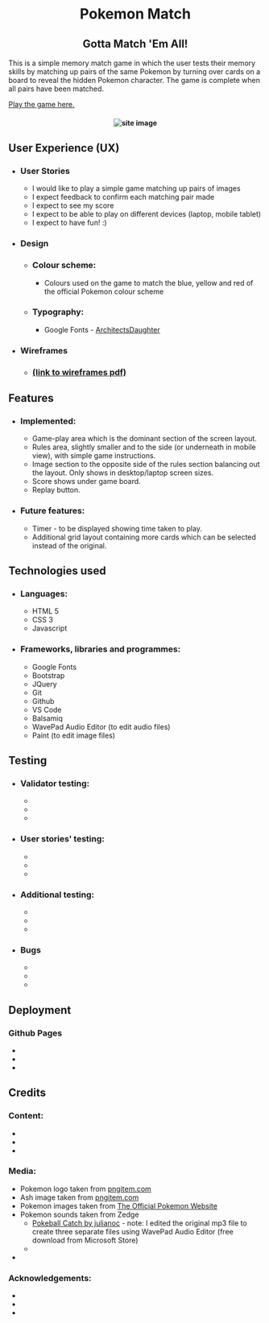 <h1 align="center">Pokemon Match</h1>
<h2 align="center">Gotta Match 'Em All!</h2>

This is a simple memory match game in which the user tests their memory skills by matching up pairs of the same Pokemon by turning over cards on a board to reveal the hidden Pokemon character. The game is complete when all pairs have been matched.

[Play the game here.]()

<h4 align="center"><img src="docs/" alt="site image"></h4>

## User Experience (UX)
- ### User Stories
    - I would like to play a simple game matching up pairs of images
    - I expect feedback to confirm each matching pair made
    - I expect to see my score
    - I expect to be able to play on different devices (laptop, mobile tablet)
    - I expect to have fun! :)

- ### Design
    - ### Colour scheme:
        - Colours used on the game to match the blue, yellow and red of the official Pokemon colour scheme
    - ### Typography:
        - Google Fonts - [ArchitectsDaughter](https://fonts.google.com/specimen/Architects+Daughter#standard-styles) 

- ### Wireframes
    - ### [(link to wireframes pdf)]()

## Features

- ### Implemented:
    - Game-play area which is the dominant section of the screen layout.
    - Rules area, slightly smaller and to the side (or underneath in mobile view), with simple game instructions.
    - Image section to the opposite side of the rules section balancing out the layout. Only shows in desktop/laptop screen sizes.
    - Score shows under game board.
    - Replay button.

- ### Future features:
    - Timer - to be displayed showing time taken to play.
    - Additional grid layout containing more cards which can be selected instead of the original.

## Technologies used

- ### Languages:
    - HTML 5
    - CSS 3
    - Javascript

- ### Frameworks, libraries and programmes:
    - Google Fonts
    - Bootstrap
    - JQuery
    - Git
    - Github
    - VS Code
    - Balsamiq
    - WavePad Audio Editor (to edit audio files)
    - Paint (to edit image files)
    
## Testing

- ### Validator testing:
    -
    -
    -

- ### User stories' testing:
    -
    -
    -

- ### Additional testing:
    -
    -
    -

- ### Bugs
    -
    -
    -

## Deployment
### Github Pages
- 
- 
- 

## Credits

### Content:
- 
- 
- 
### Media:
- Pokemon logo taken from [pngitem.com](https://www.pngitem.com/middle/JTboox_gotta-catch-em-all-transparent-pokemon-logo-pokemon/)
- Ash image taken from [pngitem.com](https://www.pngitem.com/middle/ibxbw_pokemon-ash-ash-pokemon-i-choose-you-hd/)
- Pokemon images taken from [The Official Pokemon Website](https://bit.ly/3w0eDIa)
- Pokemon sounds taken from Zedge 
    - [Pokeball Catch by julianoc](https://www.zedge.net/ringtone/9c925805-3ae6-3123-8508-67d7d7ed90ac) - note: I edited the original mp3 file to create three separate files using WavePad Audio Editor (free download from Microsoft Store)
    - 
- 
### Acknowledgements:
- 
- 
- 

